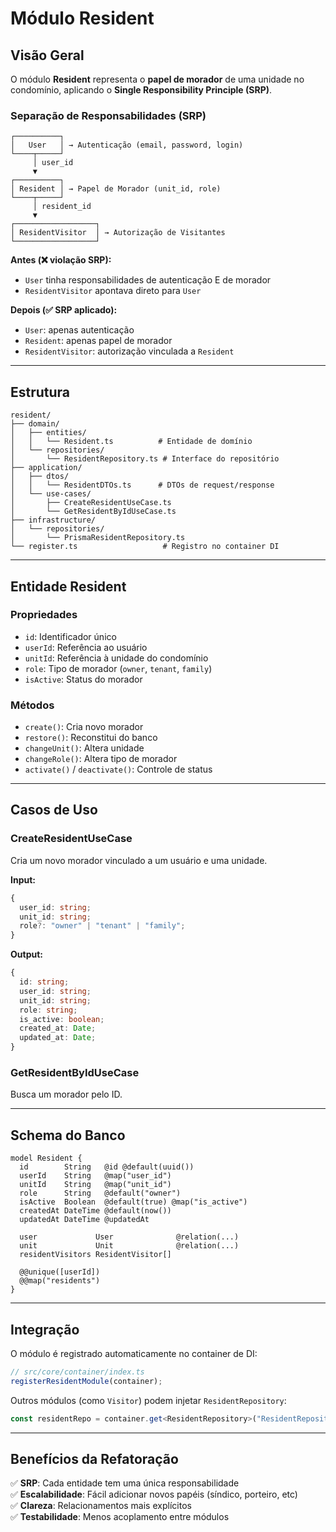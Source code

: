 # Módulo Resident

## Visão Geral

O módulo **Resident** representa o **papel de morador** de uma unidade no condomínio, aplicando o **Single Responsibility Principle (SRP)**.

### Separação de Responsabilidades (SRP)

```
┌──────────┐
│   User   │ → Autenticação (email, password, login)
└────┬─────┘
     │ user_id
     ▼
┌──────────┐
│ Resident │ → Papel de Morador (unit_id, role)
└────┬─────┘
     │ resident_id
     ▼
┌──────────────────┐
│ ResidentVisitor  │ → Autorização de Visitantes
└──────────────────┘
```

**Antes (❌ violação SRP):**
- `User` tinha responsabilidades de autenticação E de morador
- `ResidentVisitor` apontava direto para `User`

**Depois (✅ SRP aplicado):**
- `User`: apenas autenticação
- `Resident`: apenas papel de morador
- `ResidentVisitor`: autorização vinculada a `Resident`

---

## Estrutura

```
resident/
├── domain/
│   ├── entities/
│   │   └── Resident.ts          # Entidade de domínio
│   └── repositories/
│       └── ResidentRepository.ts # Interface do repositório
├── application/
│   ├── dtos/
│   │   └── ResidentDTOs.ts      # DTOs de request/response
│   └── use-cases/
│       ├── CreateResidentUseCase.ts
│       └── GetResidentByIdUseCase.ts
├── infrastructure/
│   └── repositories/
│       └── PrismaResidentRepository.ts
└── register.ts                   # Registro no container DI
```

---

## Entidade Resident

### Propriedades

- `id`: Identificador único
- `userId`: Referência ao usuário
- `unitId`: Referência à unidade do condomínio
- `role`: Tipo de morador (`owner`, `tenant`, `family`)
- `isActive`: Status do morador

### Métodos

- `create()`: Cria novo morador
- `restore()`: Reconstitui do banco
- `changeUnit()`: Altera unidade
- `changeRole()`: Altera tipo de morador
- `activate()` / `deactivate()`: Controle de status

---

## Casos de Uso

### CreateResidentUseCase

Cria um novo morador vinculado a um usuário e uma unidade.

**Input:**
```typescript
{
  user_id: string;
  unit_id: string;
  role?: "owner" | "tenant" | "family";
}
```

**Output:**
```typescript
{
  id: string;
  user_id: string;
  unit_id: string;
  role: string;
  is_active: boolean;
  created_at: Date;
  updated_at: Date;
}
```

### GetResidentByIdUseCase

Busca um morador pelo ID.

---

## Schema do Banco

```prisma
model Resident {
  id        String   @id @default(uuid())
  userId    String   @map("user_id")
  unitId    String   @map("unit_id")
  role      String   @default("owner")
  isActive  Boolean  @default(true) @map("is_active")
  createdAt DateTime @default(now())
  updatedAt DateTime @updatedAt

  user             User              @relation(...)
  unit             Unit              @relation(...)
  residentVisitors ResidentVisitor[]

  @@unique([userId])
  @@map("residents")
}
```

---

## Integração

O módulo é registrado automaticamente no container de DI:

```typescript
// src/core/container/index.ts
registerResidentModule(container);
```

Outros módulos (como `Visitor`) podem injetar `ResidentRepository`:

```typescript
const residentRepo = container.get<ResidentRepository>("ResidentRepository");
```

---

## Benefícios da Refatoração

✅ **SRP**: Cada entidade tem uma única responsabilidade  
✅ **Escalabilidade**: Fácil adicionar novos papéis (síndico, porteiro, etc)  
✅ **Clareza**: Relacionamentos mais explícitos  
✅ **Testabilidade**: Menos acoplamento entre módulos

